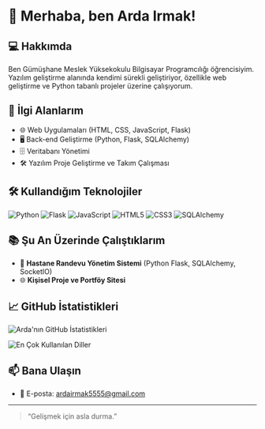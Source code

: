 # 👋 Merhaba, ben Arda Irmak!

## 💻 Hakkımda

Ben Gümüşhane Meslek Yüksekokulu Bilgisayar Programcılığı öğrencisiyim. Yazılım geliştirme alanında kendimi sürekli geliştiriyor, özellikle web geliştirme ve Python tabanlı projeler üzerine çalışıyorum.

## 🚀 İlgi Alanlarım

- 🌐 Web Uygulamaları (HTML, CSS, JavaScript, Flask)
- 🖥️ Back-end Geliştirme (Python, Flask, SQLAlchemy)
- 🗄️ Veritabanı Yönetimi
- 🛠️ Yazılım Proje Geliştirme ve Takım Çalışması

## 🛠️ Kullandığım Teknolojiler

![Python](https://img.shields.io/badge/Python-3776AB?style=for-the-badge&logo=python&logoColor=white)
![Flask](https://img.shields.io/badge/Flask-000000?style=for-the-badge&logo=flask&logoColor=white)
![JavaScript](https://img.shields.io/badge/JavaScript-F7DF1E?style=for-the-badge&logo=javascript&logoColor=black)
![HTML5](https://img.shields.io/badge/HTML5-E34F26?style=for-the-badge&logo=html5&logoColor=white)
![CSS3](https://img.shields.io/badge/CSS3-1572B6?style=for-the-badge&logo=css3&logoColor=white)
![SQLAlchemy](https://img.shields.io/badge/SQLAlchemy-4479A1?style=for-the-badge&logo=sqlalchemy&logoColor=white)

## 📚 Şu An Üzerinde Çalıştıklarım

- 🏥 **Hastane Randevu Yönetim Sistemi** (Python Flask, SQLAlchemy, SocketIO)
- 🌐 **Kişisel Proje ve Portföy Sitesi**


## 📈 GitHub İstatistikleri

![Arda'nın GitHub İstatistikleri](https://github-readme-stats.vercel.app/api?username=Sperrex55&show_icons=true&theme=radical)

![En Çok Kullanılan Diller](https://github-readme-stats.vercel.app/api/top-langs/?username=Sperrex55&layout=compact&theme=radical)

## 📫 Bana Ulaşın

- 📧 E-posta: ardairmak5555@gmail.com

---

> “Gelişmek için asla durma.”
